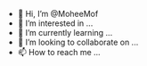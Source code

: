 - 👋 Hi, I’m @MoheeMof
- 👀 I’m interested in ...
- 🌱 I’m currently learning ...
- 💞️ I’m looking to collaborate on ...
- 📫 How to reach me ...

<!---
MoheeMof/MoheeMof is a ✨ special ✨ repository because its `README.md` (this file) appears on your GitHub profile.
You can click the Preview link to take a look at your changes.
--->
